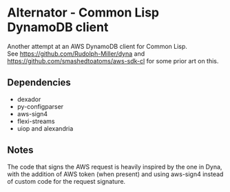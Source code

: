 # Alternator - Common Lisp DynamoDB client

Another attempt at an AWS DynamoDB client for Common Lisp.  
See https://github.com/Rudolph-Miller/dyna and https://github.com/smashedtoatoms/aws-sdk-cl for some prior art on this.

## Dependencies

- dexador
- py-configparser
- aws-sign4
- flexi-streams
- uiop and alexandria

## Notes

The code that signs the AWS request is heavily inspired by the one in Dyna, with the addition of AWS token (when present) and using aws-sign4 instead of custom code for the request signature.

